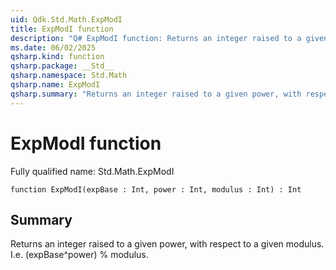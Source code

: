 ```yaml
---
uid: Qdk.Std.Math.ExpModI
title: ExpModI function
description: "Q# ExpModI function: Returns an integer raised to a given power, with respect to a given modulus. I.e. (expBase^power) % modulus."
ms.date: 06/02/2025
qsharp.kind: function
qsharp.package: __Std__
qsharp.namespace: Std.Math
qsharp.name: ExpModI
qsharp.summary: "Returns an integer raised to a given power, with respect to a given modulus. I.e. (expBase^power) % modulus."
---
```


# ExpModI function

Fully qualified name: Std.Math.ExpModI

```qsharp
function ExpModI(expBase : Int, power : Int, modulus : Int) : Int
```

## Summary
Returns an integer raised to a given power, with respect to a given
modulus. I.e. (expBase^power) % modulus.
